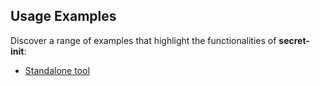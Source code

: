 ## Usage Examples

Discover a range of examples that highlight the functionalities of **secret-init**:
- [Standalone tool](standalone-tool.md)
